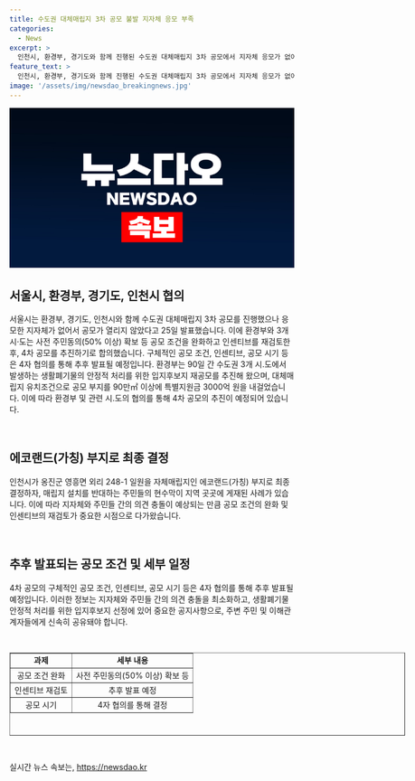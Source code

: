 ```yaml
---
title: 수도권 대체매립지 3차 공모 불발 지자체 응모 부족
categories:
  - News
excerpt: >
  인천시, 환경부, 경기도와 함께 진행된 수도권 대체매립지 3차 공모에서 지자체 응모가 없어 4차 공모를 추진하기로 합의했다. 대체매립지 유치를 위해 공모 조건과 인센티브 재검토하며, 4차 공모의 세부 조건은 추후 협의 예정. 이에 대한 반대로 옹진군 영흥면 주민들이 현수막으로 저지하고 있다. (150자)
feature_text: >
  인천시, 환경부, 경기도와 함께 진행된 수도권 대체매립지 3차 공모에서 지자체 응모가 없어 4차 공모를 추진하기로 합의했다. 대체매립지 유치를 위해 공모 조건과 인센티브 재검토하며, 4차 공모의 세부 조건은 추후 협의 예정. 이에 대한 반대로 옹진군 영흥면 주민들이 현수막으로 저지하고 있다. (150자)
image: '/assets/img/newsdao_breakingnews.jpg'
---
```


<p><img src="/assets/img/newsdao_breakingnews.jpg" alt="koreaapp 속보" /></p>

<h2 data-ke-size="size26">서울시, 환경부, 경기도, 인천시 협의</h2>

<p>서울시는 환경부, 경기도, 인천시와 함께 수도권 대체매립지 3차 공모를 진행했으나 응모한 지자체가 없어서 공모가 열리지 않았다고 25일 발표했습니다. 이에 환경부와 3개 시·도는 사전 주민동의(50% 이상) 확보 등 공모 조건을 완화하고 인센티브를 재검토한 후, 4차 공모를 추진하기로 합의했습니다. 구체적인 공모 조건, 인센티브, 공모 시기 등은 4자 협의를 통해 추후 발표될 예정입니다. 환경부는 90일 간 수도권 3개 시․도에서 발생하는 생활폐기물의 안정적 처리를 위한 입지후보지 재공모를 추진해 왔으며, 대체매립지 유치조건으로 공모 부지를 90만㎡ 이상에 특별지원금 3000억 원을 내걸었습니다. 이에 따라 환경부 및 관련 시․도의 협의를 통해 4차 공모의 추진이 예정되어 있습니다. </p>

<p data-ke-size="size16">&nbsp;</p>

<h2 data-ke-size="size26">에코랜드(가칭) 부지로 최종 결정</h2>

<p>인천시가 옹진군 영흥면 외리 248-1 일원을 자체매립지인 에코랜드(가칭) 부지로 최종 결정하자, 매립지 설치를 반대하는 주민들의 현수막이 지역 곳곳에 게재된 사례가 있습니다. 이에 따라 지자체와 주민들 간의 의견 충돌이 예상되는 만큼 공모 조건의 완화 및 인센티브의 재검토가 중요한 시점으로 다가왔습니다. </p>

<p data-ke-size="size16">&nbsp;</p>

<h2 data-ke-size="size26">추후 발표되는 공모 조건 및 세부 일정</h2>

<p>4차 공모의 구체적인 공모 조건, 인센티브, 공모 시기 등은 4자 협의를 통해 추후 발표될 예정입니다. 이러한 정보는 지자체와 주민들 간의 의견 충돌을 최소화하고, 생활폐기물 안정적 처리를 위한 입지후보지 선정에 있어 중요한 공지사항으로, 주변 주민 및 이해관계자들에게 신속히 공유돼야 합니다. </p>

<p data-ke-size="size16">&nbsp;</p>

<table style="width: 700px; height: 147px; margin-left: auto; margin-right: auto;" border="1">
<tbody>
<tr>
<td style="text-align: center; height: 17px;"><b>과제</b></td>
<td style="text-align: center; height: 17px;"><b>세부 내용</b></td>
</tr>
<tr>
<td style="text-align: center; height: 17px;">공모 조건 완화</td>
<td style="text-align: center; height: 17px;">사전 주민동의(50% 이상) 확보 등</td>
</tr>
<tr>
<td style="text-align: center; height: 17px;">인센티브 재검토</td>
<td style="text-align: center; height: 17px;">추후 발표 예정</td>
</tr>
<tr>
<td style="text-align: center; height: 17px;">공모 시기</td>
<td style="text-align: center; height: 17px;">4자 협의를 통해 결정</td>
</tr>
</tbody>
</table>

<p data-ke-size="size16">&nbsp;</p>
실시간 뉴스 속보는, <a href="https://newsdao.kr" rel="dofollow">https://newsdao.kr</a>


